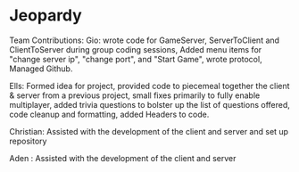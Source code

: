 # Jeopardy
Team Contributions:
  Gio: wrote code for GameServer, ServerToClient and ClientToServer during group coding sessions, Added menu items for "change server ip",
  "change port", and "Start Game", wrote protocol, Managed Github.

  Ells: Formed idea for project, provided code to piecemeal together the client & server from a previous project, 
  small fixes primarily to fully enable multiplayer, added trivia questions to bolster up the list of questions offered, 
  code cleanup and formatting, added Headers to code. 
  
  Christian:  Assisted with the development of the client and server and set up repository

  Aden : Assisted with the development of the client and server